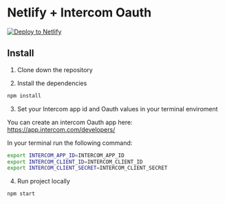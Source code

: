 # Netlify + Intercom Oauth

<!-- Markdown snippet -->
[![Deploy to Netlify](https://www.netlify.com/img/deploy/button.svg)](https://app.netlify.com/start/deploy?repository=https://github.com/davidwells/intercom-oauth)


## Install

1. Clone down the repository

2. Install the dependencies

  ```bash
  npm install
  ```

3. Set your Intercom app id and Oauth values in your terminal enviroment

  You can create an intercom Oauth app here: https://app.intercom.com/developers/

  In your terminal run the following command:

  ```bash
  export INTERCOM_APP_ID=INTERCOM_APP_ID
  export INTERCOM_CLIENT_ID=INTERCOM_CLIENT_ID
  export INTERCOM_CLIENT_SECRET=INTERCOM_CLIENT_SECRET
  ```

4. Run project locally

  ```bash
  npm start
  ```
